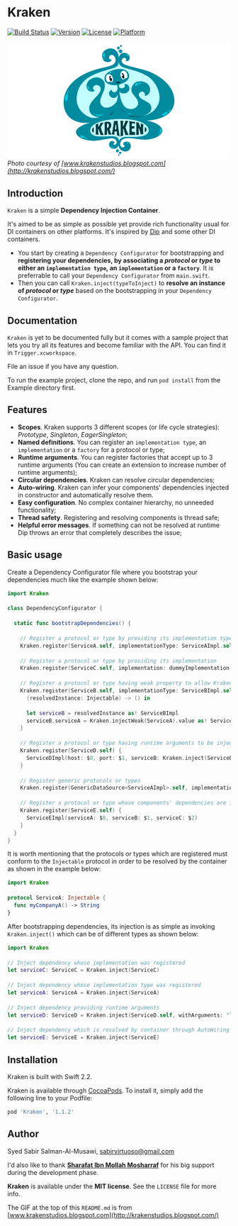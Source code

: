 # Kraken

[![Build Status](https://travis-ci.org/sabirvirtuoso/Kraken.svg?branch=master)](https://travis-ci.org/sabirvirtuoso/Kraken)
[![Version](https://img.shields.io/cocoapods/v/Kraken.svg?style=flat)](http://cocoapods.org/pods/Kraken)
[![License](https://img.shields.io/cocoapods/l/Kraken.svg?style=flat)](http://cocoapods.org/pods/Kraken)
[![Platform](https://img.shields.io/cocoapods/p/Kraken.svg?style=flat)](http://cocoapods.org/pods/Kraken)

![Kraken GIF](Kraken.gif)
_Photo courtesy of [www.krakenstudios.blogspot.com](http://krakenstudios.blogspot.com/)_

## Introduction

`Kraken` is a simple **Dependency Injection Container**.

It's aimed to be as simple as possible yet provide rich functionality usual for DI containers on other platforms. It's inspired by [Dip](https://github.com/AliSoftware/Dip) and some other DI containers.

* You start by creating a `Dependency Configurator` for bootstrapping and **registering your dependencies, by associating a _protocol_ or _type_ to either an `implementation type`, an `implementation` or a `factory`**. It is preferrable to call your `Dependency Configurator` from `main.swift`.
* Then you can call `Kraken.inject(typeToInject)` to **resolve an instance of _protocol_ or _type_** based on the bootstrapping in your `Dependency Configurator`.

## Documentation

`Kraken` is yet to be documented fully but it comes with a sample project that lets you try all its features and become familiar with the API. You can find it in `Trigger.xcworkspace`.

File an issue if you have any question.

To run the example project, clone the repo, and run `pod install` from the Example directory first.

## Features

- **Scopes**. Kraken supports 3 different scopes (or life cycle strategies): _Prototype_, _Singleton_, _EagerSingleton_;
- **Named definitions**. You can register an `implementation type`, an `implementation` or a `factory` for a protocol or type;
- **Runtime arguments**. You can register factories that accept up to 3 runtime arguments (You can create an extension to increase number of runtime arguments);
- **Circular dependencies**. Kraken can resolve circular dependencies;
- **Auto-wiring**. Kraken can infer your components' dependencies injected in constructor and automatically resolve them.
- **Easy configuration**. No complex container hierarchy, no unneeded functionality;
- **Thread safety**. Registering and resolving components is thread safe;
- **Helpful error messages**. If something can not be resolved at runtime Dip throws an error that completely describes the issue;

## Basic usage

Create a Dependency Configurator file where you bootstrap your dependencies much like the example shown below:

```swift
import Kraken

class DependencyConfigurator {

  static func bootstrapDependencies() {

    // Register a protocol or type by providing its implementation type
    Kraken.register(ServiceA.self, implementationType: ServiceAImpl.self, scope: .Singleton)

    // Register a protocol or type by providing its implementation
    Kraken.register(ServiceC.self, implementation: dummyImplementation, scope: .Singleton)

    // Register a protocol or type having weak property to allow Kraken to handle circular dependencies
    Kraken.register(ServiceB.self, implementationType: ServiceBImpl.self, scope: .Singleton) {
      (resolvedInstance: Injectable) -> () in

      let serviceB = resolvedInstance as! ServiceBImpl
      serviceB.serviceA = Kraken.injectWeak(ServiceA).value as! ServiceAImpl
    }

    // Register a protocol or type having runtime arguments to be injected in constructor
    Kraken.register(ServiceD.self) {
      ServiceDImpl(host: $0, port: $1, serviceB: Kraken.inject(ServiceB) as! ServiceBImpl) as ServiceD
    }

    // Register generic protocols or types
    Kraken.register(GenericDataSource<ServiceAImpl>.self, implementationType: ServiceAImplDataSource.self, scope: .EagerSingleton)

    // Register a protocol or type whose components' dependencies are injected automatically by container
    Kraken.register(ServiceE.self) {
      ServiceEImpl(serviceA: $0, serviceB: $1, serviceC: $2)
    }
  }
}

```

It is worth mentioning that the protocols or types which are registered must conform to the `Injectable` protocol in order to be resolved by the container as shown in the example below:

```swift
import Kraken

protocol ServiceA: Injectable {
  func myCompanyA() -> String
}

```

After bootstrapping dependencies, its injection is as simple as invoking `Kraken.inject()` which can be of different types as shown below:

```swift
import Kraken

// Inject dependency whose implementation was registered
let serviceC: ServiceC = Kraken.inject(ServiceC)

// Inject dependency whose implementation type was registered
let serviceA: ServiceA = Kraken.inject(ServiceA)

// Inject dependency providing runtime arguments
let serviceD: ServiceD = Kraken.inject(ServiceD.self, withArguments: "localhost", 8080)

// Inject dependency which is resolved by container through AutoWiring
let serviceE: ServiceE = Kraken.inject(ServiceE)

```

## Installation

Kraken is built with Swift 2.2.

Kraken is available through [CocoaPods](http://cocoapods.org). To install
it, simply add the following line to your Podfile:

```ruby
pod 'Kraken', '1.1.2'
```

## Author

Syed Sabir Salman-Al-Musawi, sabirvirtuoso@gmail.com

I'd also like to thank [**Sharafat Ibn Mollah Mosharraf**](https://www.facebook.com/sharafat.8271) for his big support during the development phase.

**Kraken** is available under the **MIT license**. See the `LICENSE` file for more info.

The GIF at the top of this `README.md` is from [www.krakenstudios.blogspot.com](http://krakenstudios.blogspot.com/)
